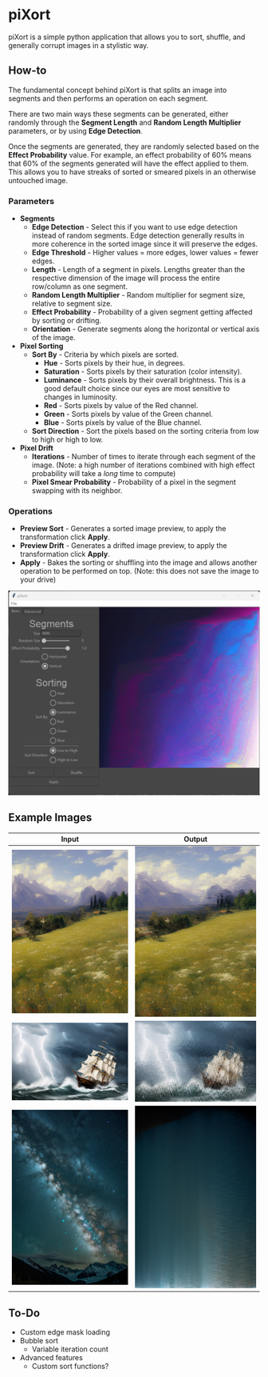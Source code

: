 # piXort
piXort is a simple python application that allows you to sort, shuffle, and generally corrupt images in a stylistic way.

## How-to
The fundamental concept behind piXort is that splits an image into segments and then performs an operation on each segment.

There are two main ways these segments can be generated, either randomly through the **Segment Length** and **Random Length Multiplier** parameters, or by using **Edge Detection**.

Once the segments are generated, they are randomly selected based on the **Effect Probability** value. For example, an effect probability of 60% means that 60% of the segments generated will have the effect applied to them. This allows you to have streaks of sorted or smeared pixels in an otherwise untouched image.

### Parameters
- **Segments**
  - **Edge Detection** - Select this if you want to use edge detection instead of random segments. Edge detection generally results in more coherence in the sorted image since it will preserve the edges.
  - **Edge Threshold** - Higher values = more edges, lower values = fewer edges.
  - **Length** - Length of a segment in pixels. Lengths greater than the respective dimension of the image will process the entire row/column as one segment.
  - **Random Length Multiplier** - Random multiplier for segment size, relative to segment size.
  - **Effect Probability** - Probability of a given segment getting affected by sorting or drifting.
  - **Orientation** - Generate segments along the horizontal or vertical axis of the image.
- **Pixel Sorting**
  - **Sort By** - Criteria by which pixels are sorted.
    - **Hue** - Sorts pixels by their hue, in degrees.
    - **Saturation** - Sorts pixels by their saturation (color intensity).
    - **Luminance** - Sorts pixels by their overall brightness. This is a good default choice since our eyes are most sensitive to changes in luminosity.
    - **Red** - Sorts pixels by value of the Red channel.
    - **Green** - Sorts pixels by value of the Green channel.
    - **Blue** - Sorts pixels by value of the Blue channel.
  - **Sort Direction** - Sort the pixels based on the sorting criteria from low to high or high to low.
- **Pixel Drift**
  - **Iterations** - Number of times to iterate through each segment of the image. (Note: a high number of iterations combined with high effect probability will take a *long* time to compute)
  - **Pixel Smear Probability** - Probability of a pixel in the segment swapping with its neighbor.

### Operations
- **Preview Sort** - Generates a sorted image preview, to apply the transformation click **Apply**.
- **Preview Drift** - Generates a drifted image preview, to apply the transformation click **Apply**.
- **Apply** - Bakes the sorting or shuffling into the image and allows another operation to be performed on top. (Note: this does not save the image to your drive)

![](/examples/gui.png)

## Example Images
Input                    |  Output
:-----------------------:|:-------------------------:
![](/examples/image1.png)  |  ![](/examples/image1-sorted.png)
![](/examples/image2.png)  |  ![](/examples/image2-sorted.png)
![](/examples/image3.png)  |  ![](/examples/image3-sorted.png)

## To-Do
- Custom edge mask loading
- Bubble sort
  - Variable iteration count
- Advanced features
  - Custom sort functions?